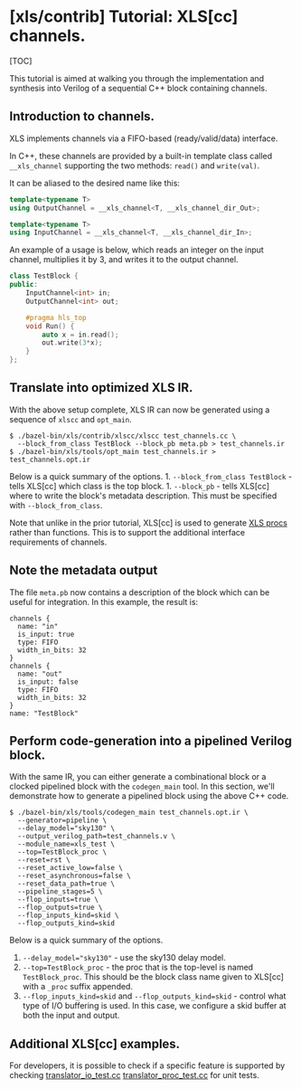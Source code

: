 # [xls/contrib] Tutorial: XLS[cc] channels.

[TOC]

This tutorial is aimed at walking you through the implementation and synthesis
into Verilog of a sequential C++ block containing channels.

## Introduction to channels.

XLS implements channels via a FIFO-based (ready/valid/data) interface.

In C++, these channels are provided by a built-in template class called
`__xls_channel` supporting the two methods: `read()` and `write(val)`.

It can be aliased to the desired name like this:

```c++
template<typename T>
using OutputChannel = __xls_channel<T, __xls_channel_dir_Out>;

template<typename T>
using InputChannel = __xls_channel<T, __xls_channel_dir_In>;
```

An example of a usage is below, which reads an integer on the input channel,
multiplies it by 3, and writes it to the output channel.

```c++
class TestBlock {
public:
    InputChannel<int> in;
    OutputChannel<int> out;

    #pragma hls_top
    void Run() {
        auto x = in.read();
        out.write(3*x);
    }
};
```

## Translate into optimized XLS IR.

With the above setup complete, XLS IR can now be generated using a sequence of
`xlscc` and `opt_main`.

```shell
$ ./bazel-bin/xls/contrib/xlscc/xlscc test_channels.cc \
  --block_from_class TestBlock --block_pb meta.pb > test_channels.ir
$ ./bazel-bin/xls/tools/opt_main test_channels.ir > test_channels.opt.ir
```

Below is a quick summary of the options. 1. `--block_from_class TestBlock` -
tells XLS[cc] which class is the top block. 1. `--block_pb` - tells XLS[cc]
where to write the block's metadata description. This must be specified with
`--block_from_class`.

Note that unlike in the prior tutorial, XLS[cc] is used to generate
[XLS procs](../ir_semantics.md#proc)
rather than functions. This is to support the additional interface requirements
of channels.

## Note the metadata output

The file `meta.pb` now contains a description of the block which can be useful
for integration. In this example, the result is:

```textproto
channels {
  name: "in"
  is_input: true
  type: FIFO
  width_in_bits: 32
}
channels {
  name: "out"
  is_input: false
  type: FIFO
  width_in_bits: 32
}
name: "TestBlock"
```

## Perform code-generation into a pipelined Verilog block.

With the same IR, you can either generate a combinational block or a clocked
pipelined block with the `codegen_main` tool. In this section, we'll demonstrate
how to generate a pipelined block using the above C++ code.

```shell
$ ./bazel-bin/xls/tools/codegen_main test_channels.opt.ir \
  --generator=pipeline \
  --delay_model="sky130" \
  --output_verilog_path=test_channels.v \
  --module_name=xls_test \
  --top=TestBlock_proc \
  --reset=rst \
  --reset_active_low=false \
  --reset_asynchronous=false \
  --reset_data_path=true \
  --pipeline_stages=5 \
  --flop_inputs=true \
  --flop_outputs=true \
  --flop_inputs_kind=skid \
  --flop_outputs_kind=skid
```

Below is a quick summary of the options.

1.  `--delay_model="sky130"` - use the sky130 delay model.
2.  `--top=TestBlock_proc` - the proc that is the top-level is named
    `TestBlock_proc`. This should be the block class name given to XLS[cc] with
    a `_proc` suffix appended.
3.  `--flop_inputs_kind=skid` and `--flop_outputs_kind=skid` - control what type
    of I/O buffering is used. In this case, we configure a skid buffer at both
    the input and output.

## Additional XLS[cc] examples.

For developers, it is possible to check if a specific feature is supported by
checking
[translator_io_test.cc](https://github.com/google/xls/tree/main/xls/contrib/xlscc/unit_tests/translator_io_test.cc)
[translator_proc_test.cc](https://github.com/google/xls/tree/main/xls/contrib/xlscc/unit_tests/translator_proc_test.cc)
for unit tests.
